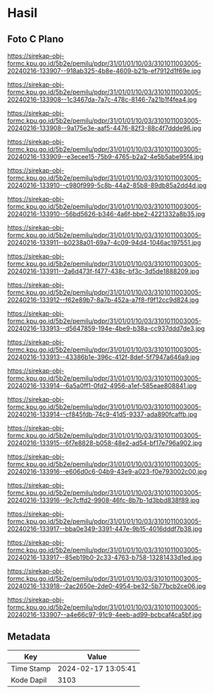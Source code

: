# Hasil

## Foto C Plano

https://sirekap-obj-formc.kpu.go.id/5b2e/pemilu/pdpr/31/01/01/10/03/3101011003005-20240216-133907--918ab325-4b8e-4609-b21b-ef7912d1f69e.jpg

https://sirekap-obj-formc.kpu.go.id/5b2e/pemilu/pdpr/31/01/01/10/03/3101011003005-20240216-133908--1c3467da-7a7c-478c-8146-7a21b1f4fea4.jpg

https://sirekap-obj-formc.kpu.go.id/5b2e/pemilu/pdpr/31/01/01/10/03/3101011003005-20240216-133908--9a175e3e-aaf5-4476-82f3-88c4f7ddde96.jpg

https://sirekap-obj-formc.kpu.go.id/5b2e/pemilu/pdpr/31/01/01/10/03/3101011003005-20240216-133909--e3ecee15-75b9-4765-b2a2-4e5b5abe95f4.jpg

https://sirekap-obj-formc.kpu.go.id/5b2e/pemilu/pdpr/31/01/01/10/03/3101011003005-20240216-133910--c980f999-5c8b-44a2-85b8-89db85a2dd4d.jpg

https://sirekap-obj-formc.kpu.go.id/5b2e/pemilu/pdpr/31/01/01/10/03/3101011003005-20240216-133910--56bd5626-b346-4a6f-bbe2-4221332a8b35.jpg

https://sirekap-obj-formc.kpu.go.id/5b2e/pemilu/pdpr/31/01/01/10/03/3101011003005-20240216-133911--b0238a01-69a7-4c09-94d4-1046ac197551.jpg

https://sirekap-obj-formc.kpu.go.id/5b2e/pemilu/pdpr/31/01/01/10/03/3101011003005-20240216-133911--2a6d473f-f477-438c-bf3c-3d5de1888209.jpg

https://sirekap-obj-formc.kpu.go.id/5b2e/pemilu/pdpr/31/01/01/10/03/3101011003005-20240216-133912--f62e89b7-8a7b-452a-a7f8-f9f12cc9d824.jpg

https://sirekap-obj-formc.kpu.go.id/5b2e/pemilu/pdpr/31/01/01/10/03/3101011003005-20240216-133913--d5647859-194e-4be9-b38a-cc937ddd7de3.jpg

https://sirekap-obj-formc.kpu.go.id/5b2e/pemilu/pdpr/31/01/01/10/03/3101011003005-20240216-133913--43386b1e-396c-412f-8def-5f7947a646a9.jpg

https://sirekap-obj-formc.kpu.go.id/5b2e/pemilu/pdpr/31/01/01/10/03/3101011003005-20240216-133914--6a5a0ff1-0fd2-4956-a1ef-585eae808841.jpg

https://sirekap-obj-formc.kpu.go.id/5b2e/pemilu/pdpr/31/01/01/10/03/3101011003005-20240216-133914--cf845fdb-74c9-41d5-9337-ada890fcaffb.jpg

https://sirekap-obj-formc.kpu.go.id/5b2e/pemilu/pdpr/31/01/01/10/03/3101011003005-20240216-133915--6f7e8828-b058-48e2-ad54-bf17e796a902.jpg

https://sirekap-obj-formc.kpu.go.id/5b2e/pemilu/pdpr/31/01/01/10/03/3101011003005-20240216-133916--e606d0c6-04b9-43e9-a023-f0e793002c00.jpg

https://sirekap-obj-formc.kpu.go.id/5b2e/pemilu/pdpr/31/01/01/10/03/3101011003005-20240216-133916--9c7cffd2-9908-46fc-8b7b-1d3bbd838f89.jpg

https://sirekap-obj-formc.kpu.go.id/5b2e/pemilu/pdpr/31/01/01/10/03/3101011003005-20240216-133917--bba0e349-3391-447e-9b15-4016dddf7b38.jpg

https://sirekap-obj-formc.kpu.go.id/5b2e/pemilu/pdpr/31/01/01/10/03/3101011003005-20240216-133917--85eb19b0-2c33-4763-b758-13281433d1ed.jpg

https://sirekap-obj-formc.kpu.go.id/5b2e/pemilu/pdpr/31/01/01/10/03/3101011003005-20240216-133918--2ac2650e-2de0-4954-be32-5b77bcb2ce06.jpg

https://sirekap-obj-formc.kpu.go.id/5b2e/pemilu/pdpr/31/01/01/10/03/3101011003005-20240216-133907--a4e66c97-91c9-4eeb-ad99-bcbcaf4ca5bf.jpg


## Metadata

| Key        | Value               |
| ---------- | ------------------- |
| Time Stamp | 2024-02-17 13:05:41 |
| Kode Dapil | 3103                |



